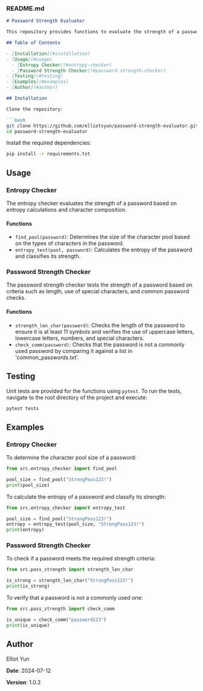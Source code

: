 ### README.md

```markdown
# Password Strength Evaluator

This repository provides functions to evaluate the strength of a password based on entropy calculations and character composition. It also includes functions to check if a password meets specific criteria and if it is a commonly used password.

## Table of Contents

- [Installation](#installation)
- [Usage](#usage)
  - [Entropy Checker](#entropy-checker)
  - [Password Strength Checker](#password-strength-checker)
- [Testing](#testing)
- [Examples](#examples)
- [Author](#author)

## Installation

Clone the repository:

```bash
git clone https://github.com/elliotsyun/password-strength-evaluator.git
cd password-strength-evaluator
```

Install the required dependencies:

```bash
pip install -r requirements.txt
```

## Usage

### Entropy Checker

The entropy checker evaluates the strength of a password based on entropy calculations and character composition.

#### Functions

- `find_pool(password)`: Determines the size of the character pool based on the types of characters in the password.
- `entropy_test(pool, password)`: Calculates the entropy of the password and classifies its strength.

### Password Strength Checker

The password strength checker tests the strength of a password based on criteria such as length, use of special characters, and common password checks.

#### Functions

- `strength_len_char(password)`: Checks the length of the password to ensure it is at least 11 symbols and verifies the use of uppercase letters, lowercase letters, numbers, and special characters.
- `check_comm(password)`: Checks that the password is not a commonly used password by comparing it against a list in 'common_passwords.txt'.

## Testing

Unit tests are provided for the functions using `pytest`. To run the tests, navigate to the root directory of the project and execute:

```bash
pytest tests
```

## Examples

### Entropy Checker

To determine the character pool size of a password:

```python
from src.entropy_checker import find_pool

pool_size = find_pool("StrongPass123!")
print(pool_size)
```

To calculate the entropy of a password and classify its strength:

```python
from src.entropy_checker import entropy_test

pool_size = find_pool("StrongPass123!")
entropy = entropy_test(pool_size, "StrongPass123!")
print(entropy)
```

### Password Strength Checker

To check if a password meets the required strength criteria:

```python
from src.pass_strength import strength_len_char

is_strong = strength_len_char("StrongPass123!")
print(is_strong)
```

To verify that a password is not a commonly used one:

```python
from src.pass_strength import check_comm

is_unique = check_comm("password123")
print(is_unique)
```

## Author

Elliot Yun

**Date**: 2024-07-12

**Version**: 1.0.3
```
